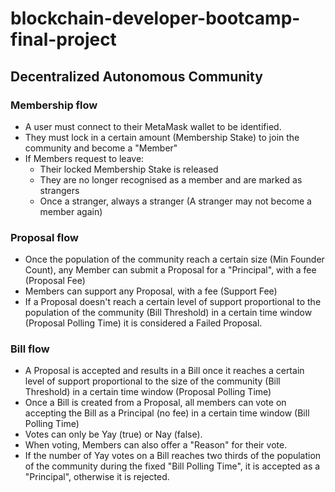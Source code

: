 # blockchain-developer-bootcamp-final-project

## Decentralized Autonomous Community

### Membership flow
- A user must connect to their MetaMask wallet to be identified.
- They must lock in a certain amount (Membership Stake) to join the community and become a "Member"
- If Members request to leave:
  - Their locked Membership Stake is released
  - They are no longer recognised as a member and are marked as strangers 
  - Once a stranger, always a stranger (A stranger may not become a member again)

### Proposal flow
- Once the population of the community reach a certain size (Min Founder Count), any Member can submit a Proposal for a "Principal", with a fee (Proposal Fee) 
- Members can support any Proposal, with a fee (Support Fee)
- If a Proposal doesn't reach a certain level of support proportional to the population of the community (Bill Threshold) in a certain time window (Proposal Polling Time) it is considered a Failed Proposal.

### Bill flow
- A Proposal is accepted and results in a Bill once it reaches a certain level of support proportional to the size of the community (Bill Threshold) in a certain time window (Proposal Polling Time)
- Once a Bill is created from a Proposal, all members can vote on accepting the Bill as a Principal (no fee) in a certain time window (Bill Polling Time)
- Votes can only be Yay (true) or Nay (false).
- When voting, Members can also offer a "Reason" for their vote.
- If the number of Yay votes on a Bill reaches two thirds of the population of the community during the fixed "Bill Polling Time", it is accepted as a "Principal", otherwise it is rejected.






